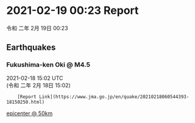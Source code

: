 # 2021-02-19 00:23 Report
令和 二年 2月 19日 00:23

## Earthquakes
### Fukushima-ken Oki @ M4.5
2021-02-18 15:02 UTC  
        (令和 二年 2月 18日 15:02)
  
        [Report Link](https://www.jma.go.jp/en/quake/20210218060544393-18150250.html)  
[epicenter @ 50km](https://www.google.com/maps/place/37°36'00%22+141°42'00%22/@37.6,141.7,17z/data=!3m1!4b1!4m5!3m4!1s0x0:0x0!8m2!3d37.6!4d141.7)